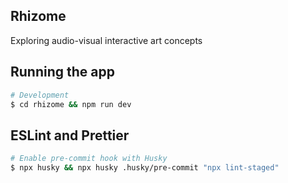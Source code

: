 ## Rhizome

Exploring audio-visual interactive art concepts

## Running the app

```bash
# Development
$ cd rhizome && npm run dev
```

## ESLint and Prettier

```bash
# Enable pre-commit hook with Husky
$ npx husky && npx husky .husky/pre-commit "npx lint-staged"
```
